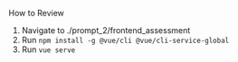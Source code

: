 How to Review
1. Navigate to ./prompt_2/frontend_assessment
2. Run `npm install -g @vue/cli @vue/cli-service-global`
3. Run `vue serve`
